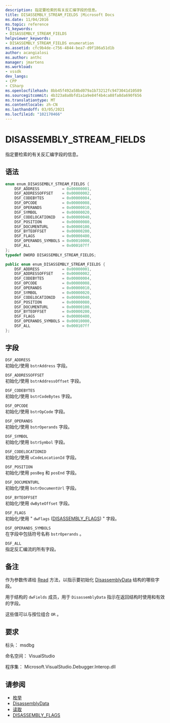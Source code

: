 ```yaml
---
description: 指定要检索的有关反汇编字段的信息。
title: DISASSEMBLY_STREAM_FIELDS |Microsoft Docs
ms.date: 11/04/2016
ms.topic: reference
f1_keywords:
- DISASSEMBLY_STREAM_FIELDS
helpviewer_keywords:
- DISASSEMBLY_STREAM_FIELDS enumeration
ms.assetid: cfc9b4de-c756-4844-bea7-d9f186a51d1b
author: acangialosi
ms.author: anthc
manager: jmartens
ms.workload:
- vssdk
dev_langs:
- CPP
- CSharp
ms.openlocfilehash: 8bb45f492a58bd079a1b73212fc9473041d10589
ms.sourcegitcommit: 4b323a8a8bfd1a1a9e84f4b4ca88fa8da690f656
ms.translationtype: MT
ms.contentlocale: zh-CN
ms.lasthandoff: 03/05/2021
ms.locfileid: "102170466"
---
```

# <a name="disassembly_stream_fields"></a>DISASSEMBLY_STREAM_FIELDS
指定要检索的有关反汇编字段的信息。

## <a name="syntax"></a>语法

```cpp
enum enum_DISASSEMBLY_STREAM_FIELDS {
    DSF_ADDRESS          = 0x00000001,
    DSF_ADDRESSOFFSET    = 0x00000002,
    DSF_CODEBYTES        = 0x00000004,
    DSF_OPCODE           = 0x00000008,
    DSF_OPERANDS         = 0x00000010,
    DSF_SYMBOL           = 0x00000020,
    DSF_CODELOCATIONID   = 0x00000040,
    DSF_POSITION         = 0x00000080,
    DSF_DOCUMENTURL      = 0x00000100,
    DSF_BYTEOFFSET       = 0x00000200,
    DSF_FLAGS            = 0x00000400,
    DSF_OPERANDS_SYMBOLS = 0x00010000,
    DSF_ALL              = 0x000107ff
};
typedef DWORD DISASSEMBLY_STREAM_FIELDS;
```

```csharp
public enum enum_DISASSEMBLY_STREAM_FIELDS {
    DSF_ADDRESS          = 0x00000001,
    DSF_ADDRESSOFFSET    = 0x00000002,
    DSF_CODEBYTES        = 0x00000004,
    DSF_OPCODE           = 0x00000008,
    DSF_OPERANDS         = 0x00000010,
    DSF_SYMBOL           = 0x00000020,
    DSF_CODELOCATIONID   = 0x00000040,
    DSF_POSITION         = 0x00000080,
    DSF_DOCUMENTURL      = 0x00000100,
    DSF_BYTEOFFSET       = 0x00000200,
    DSF_FLAGS            = 0x00000400,
    DSF_OPERANDS_SYMBOLS = 0x00010000,
    DSF_ALL              = 0x000107ff
};
```

## <a name="fields"></a>字段
`DSF_ADDRESS`\
初始化/使用 `bstrAddress` 字段。

`DSF_ADDRESSOFFSET`\
初始化/使用 `bstrAddressOffset` 字段。

`DSF_CODEBYTES`\
初始化/使用 `bstrCodeBytes` 字段。

`DSF_OPCODE`\
初始化/使用 `bstrOpCode` 字段。

`DSF_OPERANDS`\
初始化/使用 `bstrOperands` 字段。

`DSF_SYMBOL`\
初始化/使用 `bstrSymbol` 字段。

`DSF_CODELOCATIONID`\
初始化/使用 `uCodeLocationId` 字段。

`DSF_POSITION`\
初始化/使用 `posBeg` 和 `posEnd` 字段。

`DSF_DOCUMENTURL`\
初始化/使用 `bstrDocumentUrl` 字段。

`DSF_BYTEOFFSET`\
初始化/使用 `dwByteOffset` 字段。

`DSF_FLAGS`\
初始化/使用 " `dwFlags` ([DISASSEMBLY_FLAGS](../../../extensibility/debugger/reference/disassembly-flags.md)) " 字段。

`DSF_OPERANDS_SYMBOLS`\
在字段中包括符号名称 `bstrOperands` 。

`DSF_ALL`\
指定反汇编流的所有字段。

## <a name="remarks"></a>备注
作为参数传递给 [Read](../../../extensibility/debugger/reference/idebugdisassemblystream2-read.md) 方法，以指示要初始化 [DisassemblyData](../../../extensibility/debugger/reference/disassemblydata.md) 结构的哪些字段。

用于结构的 `dwFields` 成员，用于 `DisassemblyData` 指示在返回结构时使用和有效的字段。

这些值可以与按位组合 `OR` 。

## <a name="requirements"></a>要求
标头： msdbg

命名空间： VisualStudio

程序集： Microsoft.VisualStudio.Debugger.Interop.dll

## <a name="see-also"></a>请参阅
- [枚举](../../../extensibility/debugger/reference/enumerations-visual-studio-debugging.md)
- [DisassemblyData](../../../extensibility/debugger/reference/disassemblydata.md)
- [读取](../../../extensibility/debugger/reference/idebugdisassemblystream2-read.md)
- [DISASSEMBLY_FLAGS](../../../extensibility/debugger/reference/disassembly-flags.md)
